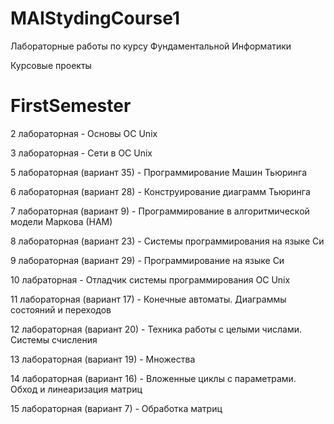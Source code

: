 # MAIStydingCourse1
Лабораторные работы по курсу Фундаментальной Информатики

Курсовые проекты
# FirstSemester
2 лабораторная - Основы ОС Unix

3 лабораторная - Сети в ОС Unix

5 лабораторная (вариант 35) - Программирование Машин Тьюринга

6 лабораторная (вариант 28) - Конструирование диаграмм Тьюринга

7 лабораторная (вариант 9) - Программирование в алгоритмической модели Маркова (НАМ)

8 лабораторная (вариант 23) - Системы программирования на языке Си

9 лабораторная (вариант 29) - Программирование на языке Си

10 лабраторная - Отладчик системы программирования ОС Unix

11 лабораторная (вариант 17) - Конечные автоматы. Диаграммы состояний и переходов

12 лабораторная (вариант 20) - Техника работы с целыми числами. Системы счисления

13 лабораторная (вариант 19) - Множества

14 лабораторная (вариант 16) - Вложенные циклы с параметрами. Обход и линеаризация матриц

15 лабораторная (вариант 7) - Обработка матриц
